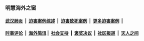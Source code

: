 
### 明慧海外之窗

####  [武汉肺炎](indexes/365.md?t=01021800) &nbsp;|&nbsp;  [迫害案例综述](indexes/328.md?t=01021800) &nbsp;|&nbsp; [迫害致死案例](indexes/277.md?t=01021800)  &nbsp;|&nbsp; [更多迫害案例](indexes/81.md?t=01021800)  &nbsp;|&nbsp; 
####  [时事评论](indexes/251.md?t=01021800) &nbsp;|&nbsp; [海外简讯](indexes/245.md?t=01021800)&nbsp;|&nbsp;  [社会支持](indexes/140.md?t=01021800) &nbsp;|&nbsp; [褒奖决议](indexes/282.md?t=01021800) &nbsp;|&nbsp; [社区报道](indexes/91.md?t=01021800)  &nbsp;|&nbsp; [天人之间](indexes/78.md?t=01021800) 

